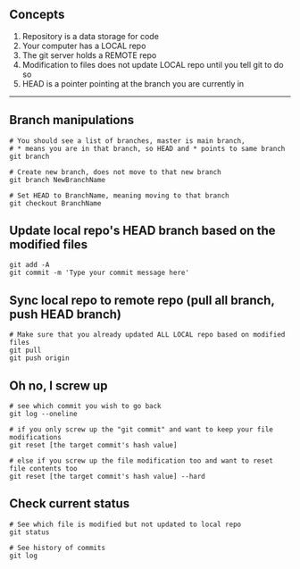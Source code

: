 Concepts
---
1. Repository is a data storage for code
2. Your computer has a LOCAL repo
3. The git server holds a REMOTE repo
4. Modification to files does not update LOCAL repo until you tell git to do so
5. HEAD is a pointer pointing at the branch you are currently in

---

Branch manipulations
---
```
# You should see a list of branches, master is main branch,
# * means you are in that branch, so HEAD and * points to same branch
git branch

# Create new branch, does not move to that new branch
git branch NewBranchName

# Set HEAD to BranchName, meaning moving to that branch
git checkout BranchName
```

Update local repo's HEAD branch based on the modified files
---
```
git add -A
git commit -m 'Type your commit message here'
```

Sync local repo to remote repo (pull all branch, push HEAD branch)
---
```
# Make sure that you already updated ALL LOCAL repo based on modified files
git pull
git push origin
```

Oh no, I screw up
---
```
# see which commit you wish to go back
git log --oneline

# if you only screw up the "git commit" and want to keep your file modifications
git reset [the target commit's hash value]

# else if you screw up the file modification too and want to reset file contents too
git reset [the target commit's hash value] --hard
```

Check current status
---
```
# See which file is modified but not updated to local repo
git status

# See history of commits
git log
```
